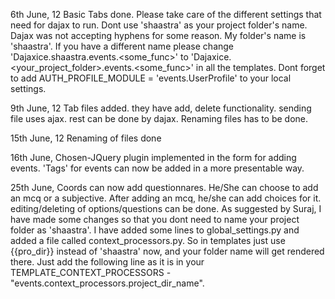 6th June, 12
Basic Tabs done. 
Please take care of the different settings that need for dajax to run.
Dont use 'shaastra' as your project folder's name. Dajax was not accepting hyphens for some reason. My folder's name is 'shaastra'.
If you have a different name please change 'Dajaxice.shaastra.events.<some_func>' to 'Dajaxice.<your_project_folder>.events.<some_func>' in all the templates. 
Dont forget to add AUTH_PROFILE_MODULE = 'events.UserProfile' to your local settings.

9th June, 12
Tab files added. they have add, delete functionality.
sending file uses ajax. rest can be done by dajax.
Renaming files has to be done.

15th June, 12 Renaming of files done

16th June, Chosen-JQuery plugin implemented in the form for adding events. 'Tags' for events can now be added in a more presentable way.

25th June, Coords can now add questionnares. He/She can choose to add an mcq or a subjective. After adding an mcq, he/she can add choices for it. editing/deleting of options/questions can be done.
As suggested by Suraj, I have made some changes so that you dont need to name your project folder as 'shaastra'. I have added some lines to global_settings.py and added a file called context_processors.py. So in templates just use {{pro_dir}} instead of 'shaastra' now, and your folder name will get rendered there. Just add the following line as it is in your TEMPLATE_CONTEXT_PROCESSORS - "events.context_processors.project_dir_name".
